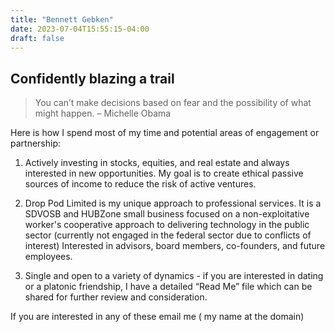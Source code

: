 ```yaml
---
title: "Bennett Gebken"
date: 2023-07-04T15:55:15-04:00
draft: false
---
```


## Confidently blazing a trail

> You can’t make decisions based on fear and the possibility of what might happen. 
– Michelle Obama  
  
Here is how I spend most of my time and potential areas of engagement or partnership:

1. Actively investing in stocks, equities, and real estate and always interested in new opportunities. My goal is to create ethical passive sources of income to reduce the risk of active ventures.

2. Drop Pod Limited is my unique approach to professional services. It is a SDVOSB and HUBZone small business focused on a non-exploitative worker's cooperative approach to delivering technology in the public sector (currently not engaged in the federal sector due to conflicts of interest)
Interested in advisors, board members, co-founders, and future employees.
   
3. Single and open to a variety of dynamics - if you are interested in dating or a platonic friendship, I have a detailed “Read Me” file which can be shared for further review and consideration.

If you are interested in any of these email me ( my name at the domain)


